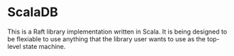 ScalaDB
=======

This is a Raft library implementation written in Scala. It is being designed to 
be flexiable to use anything that the library user wants to use as the top-level
state machine.
